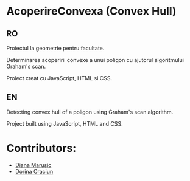 # AcoperireConvexa (Convex Hull)
## RO
Proiectul la geometrie pentru facultate.

Determinarea acoperirii convexe a unui poligon cu ajutorul algoritmului Graham's scan.

Proiect creat cu JavaScript, HTML si CSS.

## EN
Detecting convex hull of a poligon using Graham's scan algorithm.

Project built using JavaScript, HTML and CSS.

# Contributors:
- [Diana Marusic](https://github.com/mdiannna)
- [Dorina Craciun](https://github.com/dorinacraciun)
